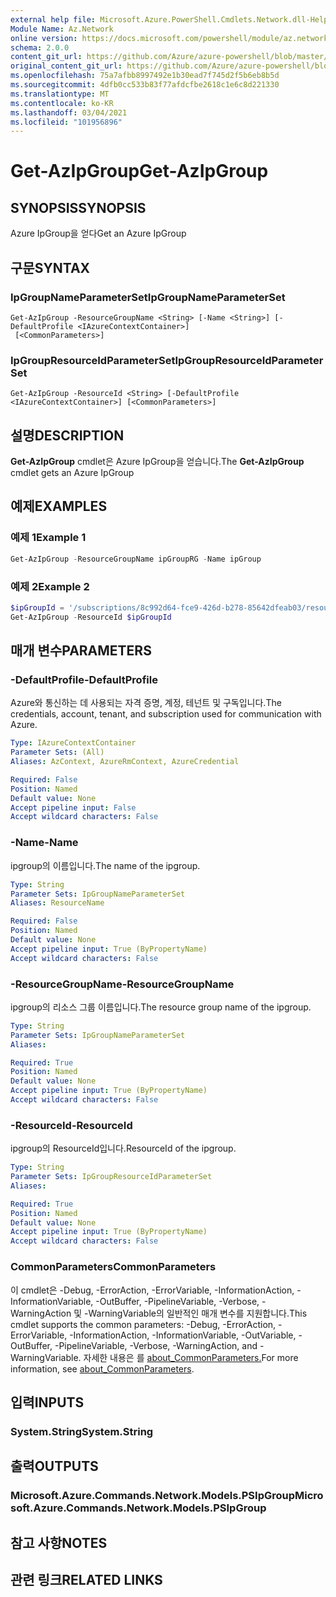 ```yaml
---
external help file: Microsoft.Azure.PowerShell.Cmdlets.Network.dll-Help.xml
Module Name: Az.Network
online version: https://docs.microsoft.com/powershell/module/az.network/get-azipgroup
schema: 2.0.0
content_git_url: https://github.com/Azure/azure-powershell/blob/master/src/Network/Network/help/Get-AzIpGroup.md
original_content_git_url: https://github.com/Azure/azure-powershell/blob/master/src/Network/Network/help/Get-AzIpGroup.md
ms.openlocfilehash: 75a7afbb8997492e1b30ead7f745d2f5b6eb8b5d
ms.sourcegitcommit: 4dfb0cc533b83f77afdcfbe2618c1e6c8d221330
ms.translationtype: MT
ms.contentlocale: ko-KR
ms.lasthandoff: 03/04/2021
ms.locfileid: "101956896"
---
```

# <span data-ttu-id="d2e7a-101">Get-AzIpGroup</span><span class="sxs-lookup"><span data-stu-id="d2e7a-101">Get-AzIpGroup</span></span>

## <span data-ttu-id="d2e7a-102">SYNOPSIS</span><span class="sxs-lookup"><span data-stu-id="d2e7a-102">SYNOPSIS</span></span>
<span data-ttu-id="d2e7a-103">Azure IpGroup을 얻다</span><span class="sxs-lookup"><span data-stu-id="d2e7a-103">Get an Azure IpGroup</span></span>

## <span data-ttu-id="d2e7a-104">구문</span><span class="sxs-lookup"><span data-stu-id="d2e7a-104">SYNTAX</span></span>

### <span data-ttu-id="d2e7a-105">IpGroupNameParameterSet</span><span class="sxs-lookup"><span data-stu-id="d2e7a-105">IpGroupNameParameterSet</span></span>
```
Get-AzIpGroup -ResourceGroupName <String> [-Name <String>] [-DefaultProfile <IAzureContextContainer>]
 [<CommonParameters>]
```

### <span data-ttu-id="d2e7a-106">IpGroupResourceIdParameterSet</span><span class="sxs-lookup"><span data-stu-id="d2e7a-106">IpGroupResourceIdParameterSet</span></span>
```
Get-AzIpGroup -ResourceId <String> [-DefaultProfile <IAzureContextContainer>] [<CommonParameters>]
```

## <span data-ttu-id="d2e7a-107">설명</span><span class="sxs-lookup"><span data-stu-id="d2e7a-107">DESCRIPTION</span></span>
<span data-ttu-id="d2e7a-108">**Get-AzIpGroup** cmdlet은 Azure IpGroup을 얻습니다.</span><span class="sxs-lookup"><span data-stu-id="d2e7a-108">The **Get-AzIpGroup** cmdlet gets an Azure IpGroup</span></span>

## <span data-ttu-id="d2e7a-109">예제</span><span class="sxs-lookup"><span data-stu-id="d2e7a-109">EXAMPLES</span></span>

### <span data-ttu-id="d2e7a-110">예제 1</span><span class="sxs-lookup"><span data-stu-id="d2e7a-110">Example 1</span></span>
```powershell
Get-AzIpGroup -ResourceGroupName ipGroupRG -Name ipGroup
```

### <span data-ttu-id="d2e7a-111">예제 2</span><span class="sxs-lookup"><span data-stu-id="d2e7a-111">Example 2</span></span>
```powershell
$ipGroupId = '/subscriptions/8c992d64-fce9-426d-b278-85642dfeab03/resourceGroups/ipGroupRG/providers/Microsoft.Network/ipGroups/ipGroup'
Get-AzIpGroup -ResourceId $ipGroupId
```

## <span data-ttu-id="d2e7a-112">매개 변수</span><span class="sxs-lookup"><span data-stu-id="d2e7a-112">PARAMETERS</span></span>

### <span data-ttu-id="d2e7a-113">-DefaultProfile</span><span class="sxs-lookup"><span data-stu-id="d2e7a-113">-DefaultProfile</span></span>
<span data-ttu-id="d2e7a-114">Azure와 통신하는 데 사용되는 자격 증명, 계정, 테넌트 및 구독입니다.</span><span class="sxs-lookup"><span data-stu-id="d2e7a-114">The credentials, account, tenant, and subscription used for communication with Azure.</span></span>

```yaml
Type: IAzureContextContainer
Parameter Sets: (All)
Aliases: AzContext, AzureRmContext, AzureCredential

Required: False
Position: Named
Default value: None
Accept pipeline input: False
Accept wildcard characters: False
```

### <span data-ttu-id="d2e7a-115">-Name</span><span class="sxs-lookup"><span data-stu-id="d2e7a-115">-Name</span></span>
<span data-ttu-id="d2e7a-116">ipgroup의 이름입니다.</span><span class="sxs-lookup"><span data-stu-id="d2e7a-116">The name of the ipgroup.</span></span>

```yaml
Type: String
Parameter Sets: IpGroupNameParameterSet
Aliases: ResourceName

Required: False
Position: Named
Default value: None
Accept pipeline input: True (ByPropertyName)
Accept wildcard characters: False
```

### <span data-ttu-id="d2e7a-117">-ResourceGroupName</span><span class="sxs-lookup"><span data-stu-id="d2e7a-117">-ResourceGroupName</span></span>
<span data-ttu-id="d2e7a-118">ipgroup의 리소스 그룹 이름입니다.</span><span class="sxs-lookup"><span data-stu-id="d2e7a-118">The resource group name of the ipgroup.</span></span>

```yaml
Type: String
Parameter Sets: IpGroupNameParameterSet
Aliases:

Required: True
Position: Named
Default value: None
Accept pipeline input: True (ByPropertyName)
Accept wildcard characters: False
```

### <span data-ttu-id="d2e7a-119">-ResourceId</span><span class="sxs-lookup"><span data-stu-id="d2e7a-119">-ResourceId</span></span>
<span data-ttu-id="d2e7a-120">ipgroup의 ResourceId입니다.</span><span class="sxs-lookup"><span data-stu-id="d2e7a-120">ResourceId of the ipgroup.</span></span>

```yaml
Type: String
Parameter Sets: IpGroupResourceIdParameterSet
Aliases:

Required: True
Position: Named
Default value: None
Accept pipeline input: True (ByPropertyName)
Accept wildcard characters: False
```

### <span data-ttu-id="d2e7a-121">CommonParameters</span><span class="sxs-lookup"><span data-stu-id="d2e7a-121">CommonParameters</span></span>
<span data-ttu-id="d2e7a-122">이 cmdlet은 -Debug, -ErrorAction, -ErrorVariable, -InformationAction, -InformationVariable, -OutBuffer, -PipelineVariable, -Verbose, -WarningAction 및 -WarningVariable의 일반적인 매개 변수를 지원합니다.</span><span class="sxs-lookup"><span data-stu-id="d2e7a-122">This cmdlet supports the common parameters: -Debug, -ErrorAction, -ErrorVariable, -InformationAction, -InformationVariable, -OutVariable, -OutBuffer, -PipelineVariable, -Verbose, -WarningAction, and -WarningVariable.</span></span> <span data-ttu-id="d2e7a-123">자세한 내용은 를 [about_CommonParameters.](http://go.microsoft.com/fwlink/?LinkID=113216)</span><span class="sxs-lookup"><span data-stu-id="d2e7a-123">For more information, see [about_CommonParameters](http://go.microsoft.com/fwlink/?LinkID=113216).</span></span>

## <span data-ttu-id="d2e7a-124">입력</span><span class="sxs-lookup"><span data-stu-id="d2e7a-124">INPUTS</span></span>

### <span data-ttu-id="d2e7a-125">System.String</span><span class="sxs-lookup"><span data-stu-id="d2e7a-125">System.String</span></span>

## <span data-ttu-id="d2e7a-126">출력</span><span class="sxs-lookup"><span data-stu-id="d2e7a-126">OUTPUTS</span></span>

### <span data-ttu-id="d2e7a-127">Microsoft.Azure.Commands.Network.Models.PSIpGroup</span><span class="sxs-lookup"><span data-stu-id="d2e7a-127">Microsoft.Azure.Commands.Network.Models.PSIpGroup</span></span>

## <span data-ttu-id="d2e7a-128">참고 사항</span><span class="sxs-lookup"><span data-stu-id="d2e7a-128">NOTES</span></span>

## <span data-ttu-id="d2e7a-129">관련 링크</span><span class="sxs-lookup"><span data-stu-id="d2e7a-129">RELATED LINKS</span></span>
